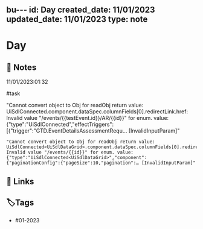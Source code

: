  bu---
id: Day
created_date: 11/01/2023
updated_date: 11/01/2023
type: note
---

#  Day

## 📝 Notes

11/01/2023:01:32

#task  

"Cannot convert object to Obj for readObj return value: UiSdlConnected<UiSdlDataGrid>.component.dataSpec.columnFields[0].redirectLink.href: Invalid value "/events/{{testEvent.id}}/AR/{{id}}" for enum. value: {"type":"UiSdlConnected<UiSdlDataGrid>","effectTriggers":[{"trigger":"GTD.EventDetailsAssessmentRequ… [InvalidInputParam]"


```
"Cannot convert object to Obj for readObj return value: UiSdlConnected<UiSdlDataGrid>.component.dataSpec.columnFields[0].redirectLink.href: Invalid value "/events/{{id}}" for enum. value: {"type":"UiSdlConnected<UiSdlDataGrid>","component":{"paginationConfig":{"pageSize":10,"pagination":… [InvalidInputParam]"
```
## 🔗 Links

## **🏷️Tags**

- #01-2023
